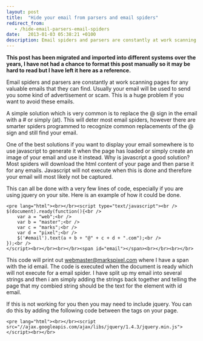 ```yaml
---
layout: post
title:  "Hide your email from parsers and email spiders"
redirect_from:
   - /hide-email-parsers-email-spiders
date:   2013-01-03 05:38:21 +0100
description: Email spiders and parsers are constantly at work scanning pages for any valuable emails that they can find. Usually your email will be used to send you some kind of advertisement or scam. This is a hu...
---
```


**This post has been migrated and imported into different systems over the years, I have not had a chance to format this post manually so it may be hard to read but I have left it here as a reference.**

Email spiders and parsers are constantly at work scanning pages for any valuable emails that they can find. Usually your email will be used to send you some kind of advertisement or scam. This is a huge problem if you want to avoid these emails.  
  
 A simple solution which is very common is to replace the @ sign in the email with a # or simply (at). This will deter most email spiders, however there are smarter spiders programmed to recognize common replacements of the @ sign and still find your email.  
  
 One of the best solutions if you want to display your email somewhere is to use javascript to generate it when the page has loaded or simply create an image of your email and use it instead. Why is javascript a good solution? Most spiders will download the html content of your page and then parse it for any emails. Javascript will not execute when this is done and therefore your email will most likely not be captured.  
  
 This can all be done with a very few lines of code, especially if you are using jquery on your site. Here is an example of how it could be done.

```
<pre lang="html"><br></br><script type="text/javascript"><br />
$(document).ready(function(){<br />
    var a = "web";<br />
    var b = "master";<br />
    var c = "marks";<br />
    var d = "pixel";<br />
    $('#email').text(a + b + "@" + c + d + ".com");<br />
});<br />
</script><br></br><br></br><span id="email"></span><br></br><br></br>
```  
  
 This code will print out webmaster@markspixel.com where I have a span with the id email. The code is executed when the document is ready which will not execute for a email spider. I have split up my email into several strings and then i am simply adding the strings back together and telling the page that my combied string should be the text for the element with id email.  
  
 If this is not working for you then you may need to include jquery. You can do this by adding the following code between the tags on your page.  
  
`<pre lang="html"><br></br><script src="//ajax.googleapis.com/ajax/libs/jquery/1.4.3/jquery.min.js"></script><br></br>`